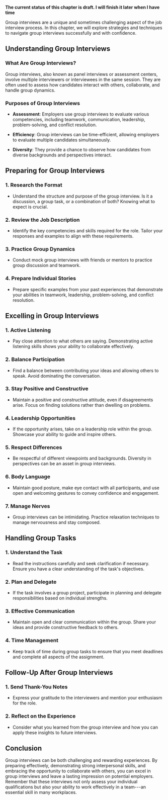 **The current status of this chapter is draft. I will finish it later when I have time**

Group interviews are a unique and sometimes challenging aspect of the job interview process. In this chapter, we will explore strategies and techniques to navigate group interviews successfully and with confidence.

Understanding Group Interviews
------------------------------

### What Are Group Interviews?

Group interviews, also known as panel interviews or assessment centers, involve multiple interviewers or interviewees in the same session. They are often used to assess how candidates interact with others, collaborate, and handle group dynamics.

### Purposes of Group Interviews

* **Assessment**: Employers use group interviews to evaluate various competencies, including teamwork, communication, leadership, problem-solving, and conflict resolution.

* **Efficiency**: Group interviews can be time-efficient, allowing employers to evaluate multiple candidates simultaneously.

* **Diversity**: They provide a chance to observe how candidates from diverse backgrounds and perspectives interact.

Preparing for Group Interviews
------------------------------

### 1. **Research the Format**

* Understand the structure and purpose of the group interview. Is it a discussion, a group task, or a combination of both? Knowing what to expect is crucial.

### 2. **Review the Job Description**

* Identify the key competencies and skills required for the role. Tailor your responses and examples to align with these requirements.

### 3. **Practice Group Dynamics**

* Conduct mock group interviews with friends or mentors to practice group discussion and teamwork.

### 4. **Prepare Individual Stories**

* Prepare specific examples from your past experiences that demonstrate your abilities in teamwork, leadership, problem-solving, and conflict resolution.

Excelling in Group Interviews
-----------------------------

### 1. **Active Listening**

* Pay close attention to what others are saying. Demonstrating active listening skills shows your ability to collaborate effectively.

### 2. **Balance Participation**

* Find a balance between contributing your ideas and allowing others to speak. Avoid dominating the conversation.

### 3. **Stay Positive and Constructive**

* Maintain a positive and constructive attitude, even if disagreements arise. Focus on finding solutions rather than dwelling on problems.

### 4. **Leadership Opportunities**

* If the opportunity arises, take on a leadership role within the group. Showcase your ability to guide and inspire others.

### 5. **Respect Differences**

* Be respectful of different viewpoints and backgrounds. Diversity in perspectives can be an asset in group interviews.

### 6. **Body Language**

* Maintain good posture, make eye contact with all participants, and use open and welcoming gestures to convey confidence and engagement.

### 7. **Manage Nerves**

* Group interviews can be intimidating. Practice relaxation techniques to manage nervousness and stay composed.

Handling Group Tasks
--------------------

### 1. **Understand the Task**

* Read the instructions carefully and seek clarification if necessary. Ensure you have a clear understanding of the task's objectives.

### 2. **Plan and Delegate**

* If the task involves a group project, participate in planning and delegate responsibilities based on individual strengths.

### 3. **Effective Communication**

* Maintain open and clear communication within the group. Share your ideas and provide constructive feedback to others.

### 4. **Time Management**

* Keep track of time during group tasks to ensure that you meet deadlines and complete all aspects of the assignment.

Follow-Up After Group Interviews
--------------------------------

### 1. **Send Thank-You Notes**

* Express your gratitude to the interviewers and mention your enthusiasm for the role.

### 2. **Reflect on the Experience**

* Consider what you learned from the group interview and how you can apply these insights to future interviews.

Conclusion
----------

Group interviews can be both challenging and rewarding experiences. By preparing effectively, demonstrating strong interpersonal skills, and embracing the opportunity to collaborate with others, you can excel in group interviews and leave a lasting impression on potential employers. Remember that these interviews not only assess your individual qualifications but also your ability to work effectively in a team---an essential skill in many workplaces.
